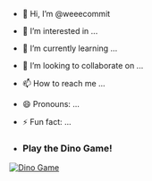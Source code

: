 - 👋 Hi, I’m @weeecommit
- 👀 I’m interested in ...
- 🌱 I’m currently learning ...
- 💞️ I’m looking to collaborate on ...
- 📫 How to reach me ...
- 😄 Pronouns: ...
- ⚡ Fun fact: ...

- ### Play the Dino Game!

[![Dino Game](https://img.shields.io/badge/Dino-Game-green)](https://trex-runner.com/)


<!---
weeecommit/weeecommit is a ✨ special ✨ repository because its `README.md` (this file) appears on your GitHub profile.
You can click the Preview link to take a look at your changes.
--->
